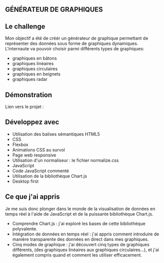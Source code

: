 ## GÉNÉRATEUR DE GRAPHIQUES

## Le challenge

Mon objectif a été de créér un générateur de graphique permettant de représenter des données sous forme de graphiques dynamiques. L'internaute va pouvoir choisir parmi différents types de graphiques:

- graphiques en bâtons
- graphiques linéaires
- graphiques circulaires
- graphiques en beignets
- graphiques radar

## Démonstration

Lien vers le projet :

## Développez avec

- Utilisation des balises sémantiques HTML5
- CSS
- Flexbox
- Animations CSS au survol
- Page web responsive
- Utilisation d'un normaliseur : le fichier normalize.css
- JavaScript
- Code JavaScript commenté
- Utilisation de la bibliothèque Chart.js
- Desktop first

## Ce que j'ai appris

Je me suis donc plonger dans le monde de la visualisation de données en temps réel à l'aide de JavaScript et de la puissante bibliothèque Chart.js.

- Comprendre Chart.js : j'ai exploré les bases de cette bibliothèque polyvalente.
- Intégration de données en temps réel : j'ai appris comment introduire de manière transparente des données en direct dans mes graphiques.
- Cinq modes de graphique : j'ai découvert cinq types de graphiques différents, (des graphiques linéaires aux graphiques circulaires...), et j'ai également compris quand et comment les utiliser efficacement.
